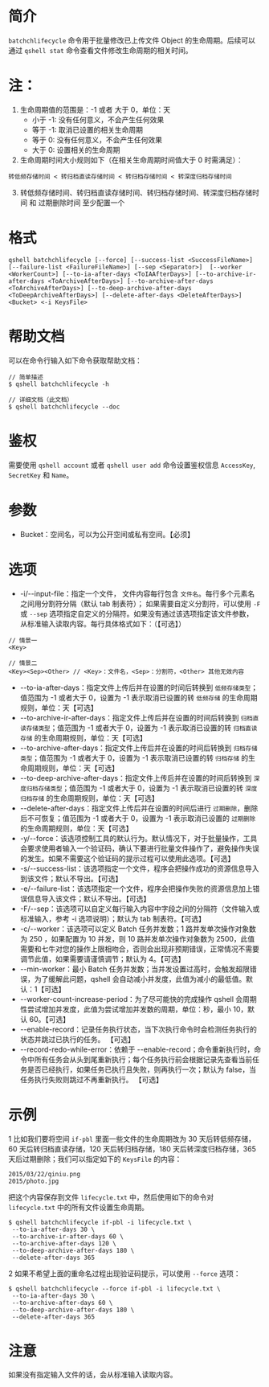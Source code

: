 # 简介
`batchchlifecycle` 命令用于批量修改已上传文件 Object 的生命周期。后续可以通过 `qshell stat` 命令查看文件修改生命周期的相关时间。

# 注：
1. 生命周期值的范围是：-1 或者 大于 0，单位：天
   * 小于 -1: 没有任何意义，不会产生任何效果
   * 等于 -1: 取消已设置的相关生命周期
   * 等于  0: 没有任何意义，不会产生任何效果
   * 大于  0: 设置相关的生命周期
2. 生命周期时间大小规则如下（在相关生命周期时间值大于 0 时需满足）：
```
转低频存储时间 < 转归档直读存储时间 < 转归档存储时间 < 转深度归档存储时间 
```
3. 转低频存储时间、转归档直读存储时间、转归档存储时间、转深度归档存储时间 和 过期删除时间 至少配置一个

# 格式
```
qshell batchchlifecycle [--force] [--success-list <SuccessFileName>] [--failure-list <FailureFileName>] [--sep <Separator>]  [--worker <WorkerCount>] [--to-ia-after-days <ToIAAfterDays>] [--to-archive-ir-after-days <ToArchiveAfterDays>] [--to-archive-after-days <ToArchiveAfterDays>] [--to-deep-archive-after-days <ToDeepArchiveAfterDays>] [--delete-after-days <DeleteAfterDays>] <Bucket> <-i KeysFile> 
```

# 帮助文档
可以在命令行输入如下命令获取帮助文档：
```
// 简单描述
$ qshell batchchlifecycle -h 

// 详细文档（此文档）
$ qshell batchchlifecycle --doc
```

# 鉴权
需要使用 `qshell account` 或者 `qshell user add` 命令设置鉴权信息 `AccessKey`, `SecretKey` 和 `Name`。

# 参数
- Bucket：空间名，可以为公开空间或私有空间。【必须】

# 选项
- -i/--input-file：指定一个文件， 文件内容每行包含 `文件名`。每行多个元素名之间用分割符分隔（默认 tab 制表符）； 如果需要自定义分割符，可以使用 `-F` 或 `--sep` 选项指定自定义的分隔符。如果没有通过该选项指定该文件参数， 从标准输入读取内容。每行具体格式如下：（【可选】）
```
// 情景一
<Key>

// 情景二
<Key><Sep><Other> // <Key>：文件名，<Sep>：分割符，<Other> 其他无效内容
```
- --to-ia-after-days：指定文件上传后并在设置的时间后转换到 `低频存储类型`；值范围为 -1 或者大于 0，设置为 -1 表示取消已设置的转 `低频存储` 的生命周期规则，单位：天【可选】
- --to-archive-ir-after-days：指定文件上传后并在设置的时间后转换到 `归档直读存储类型`；值范围为 -1 或者大于 0，设置为 -1 表示取消已设置的转 `归档直读存储` 的生命周期规则，单位：天【可选】
- --to-archive-after-days：指定文件上传后并在设置的时间后转换到 `归档存储类型`；值范围为 -1 或者大于 0，设置为 -1 表示取消已设置的转 `归档存储` 的生命周期规则，单位：天【可选】
- --to-deep-archive-after-days：指定文件上传后并在设置的时间后转换到 `深度归档存储类型`；值范围为 -1 或者大于 0，设置为 -1 表示取消已设置的转 `深度归档存储` 的生命周期规则，单位：天【可选】
- --delete-after-days：指定文件上传后并在设置的时间后进行 `过期删除`，删除后不可恢复；值范围为 -1 或者大于 0，设置为 -1 表示取消已设置的 `过期删除` 的生命周期规则，单位：天【可选】
- -y/--force：该选项控制工具的默认行为。默认情况下，对于批量操作，工具会要求使用者输入一个验证码，确认下要进行批量文件操作了，避免操作失误的发生。如果不需要这个验证码的提示过程可以使用此选项。【可选】
- -s/--success-list：该选项指定一个文件，程序会把操作成功的资源信息导入到该文件；默认不导出。【可选】
- -e/--failure-list：该选项指定一个文件，程序会把操作失败的资源信息加上错误信息导入该文件；默认不导出。【可选】
- -F/--sep：该选项可以自定义每行输入内容中字段之间的分隔符（文件输入或标准输入，参考 -i 选项说明）；默认为 tab 制表符。【可选】
- -c/--worker：该选项可以定义 Batch 任务并发数；1 路并发单次操作对象数为 250 ，如果配置为 10 并发，则 10 路并发单次操作对象数为 2500，此值需要和七牛对您的操作上限相吻合，否则会出现非预期错误，正常情况不需要调节此值，如果需要请谨慎调节；默认为 4。【可选】
- --min-worker：最小 Batch 任务并发数；当并发设置过高时，会触发超限错误，为了缓解此问题，qshell 会自动减小并发度，此值为减小的最低值。默认：1【可选】
- --worker-count-increase-period：为了尽可能快的完成操作 qshell 会周期性尝试增加并发度，此值为尝试增加并发数的周期，单位：秒，最小 10，默认 60。【可选】
- --enable-record：记录任务执行状态，当下次执行命令时会检测任务执行的状态并跳过已执行的任务。 【可选】
- --record-redo-while-error：依赖于 --enable-record；命令重新执行时，命令中所有任务会从头到尾重新执行；每个任务执行前会根据记录先查看当前任务是否已经执行，如果任务已执行且失败，则再执行一次；默认为 false，当任务执行失败则跳过不再重新执行。 【可选】

# 示例
1 比如我们要将空间 `if-pbl` 里面一些文件的生命周期改为 30 天后转低频存储，60 天后转归档直读存储，120 天后转归档存储，180 天后转深度归档存储，365 天后过期删除；我们可以指定如下的 `KeysFile` 的内容：
```
2015/03/22/qiniu.png
2015/photo.jpg
```

把这个内容保存到文件 `lifecycle.txt` 中，然后使用如下的命令对 `lifecycle.txt` 中的所有文件设置生命周期。
```
$ qshell batchchlifecycle if-pbl -i lifecycle.txt \
 --to-ia-after-days 30 \
 --to-archive-ir-after-days 60 \
 --to-archive-after-days 120 \
 --to-deep-archive-after-days 180 \
 --delete-after-days 365
```

2 如果不希望上面的重命名过程出现验证码提示，可以使用 `--force` 选项：
```
$ qshell batchchlifecycle --force if-pbl -i lifecycle.txt \
 --to-ia-after-days 30 \
 --to-archive-after-days 60 \
 --to-deep-archive-after-days 180 \
 --delete-after-days 365
```

# 注意
如果没有指定输入文件的话，会从标准输入读取内容。
